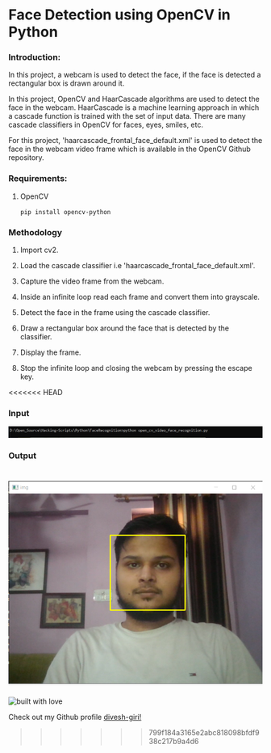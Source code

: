 # Face Detection using OpenCV in Python

### Introduction:
In this project, a webcam is used to detect the face, if the face is detected a rectangular box is drawn around it.

In this project, OpenCV and HaarCascade algorithms are used to detect the face in the webcam. HaarCascade is a machine learning approach in which a cascade function is trained with the set of input data. There are many cascade classifiers in OpenCV for faces, eyes, smiles, etc.

For this project, 'haarcascade_frontal_face_default.xml' is used to detect the face in the webcam video frame which is available in the OpenCV Github repository.

### Requirements:

1) OpenCV

	```
	pip install opencv-python
	```


### Methodology
1) Import cv2.

2) Load the cascade classifier i.e 'haarcascade_frontal_face_default.xml'.

3) Capture the video frame from the webcam.

4) Inside an infinite loop read each frame and convert them into grayscale.

5) Detect the face in the frame using the cascade classifier.

6) Draw a rectangular box around the face that is detected by the classifier.

7) Display the frame.

8) Stop the infinite loop and closing the webcam by pressing the escape key.

<<<<<<< HEAD
### Input
![plot](./input.png)

### Output
![plot](./output.png)
=======

![built with love](https://forthebadge.com/images/badges/built-with-love.svg)

Check out my Github profile [divesh-giri!](https://github.com/divesh-giri)
>>>>>>> 799f184a3165e2abc818098bfdf938c217b9a4d6
